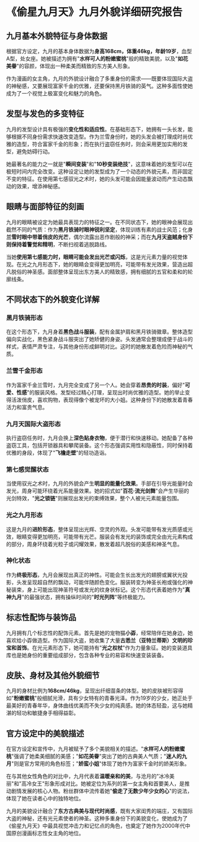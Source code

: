 # 《偷星九月天》九月外貌详细研究报告

## 九月基本外貌特征与身体数据

根据官方设定，九月的基本身体数据为**身高168cm，体重46kg，年龄19岁**，血型A型，处女座。她被描述为拥有"**水样可人的粉嫩蜜桃**"般的精致美貌，以及"**如花美眷**"的容颜，体现出一种柔美而精致的东方美人形象。

作为漫画的女主角，九月的外貌设计融合了多重身份的需求——既要体现国际大盗的神秘感，又要展现富家千金的优雅，还要保持黑月铁骑的英气。这种多面性使她成为了一个视觉上极富变化和魅力的角色。

## 发型与发色的多变特征

九月的发型设计具有极强的**变化性和适应性**。在基础形态下，她拥有一头长发，能够根据不同身份需求快速改变造型。作为兰雪身份时，她的头发会被打理成时尚优雅的造型，符合富家千金的形象；而在执行盗窃任务时，则会采用更加实用的发型，避免妨碍行动。

她最著名的能力之一就是"**瞬间变装**"和"**10秒变装绝技**"，这意味着她的发型可以在极短时间内完全改变。这种设定让她的发型成为了一个动态的外貌元素，而非固定不变的特征。在使用第七感驭光之术时，她的头发可能会因能量波动而产生动态飘动的效果，增添神秘感。

## 眼睛与面部特征的刻画

九月的眼睛被设定为她最具表现力的特征之一。在不同状态下，她的眼神会展现出截然不同的气质：作为**黑月铁骑时眼神锐利坚定**，体现训练有素的战士风范；化身**兰雪时眼中带着俏皮的光芒**，偶尔流露出恶作剧般的神采；而在**九月天盗贼身份下则保持着警觉和精明**，不断扫视着逃脱路线。

当她**使用第七感能力时，眼睛可能会发出光芒或闪烁**，这是光元素力量的视觉体现。在光之九月形态下，她的眼睛会变得更加明亮，可能带有发光效果，营造出超凡脱俗的神圣感。面部整体呈现出东方美人的精致感，拥有细腻的五官和柔和的轮廓线条。

## 不同状态下的外貌变化详解

### 黑月铁骑形态
在这个形态下，九月身着**黑色战斗服装**，配有金属护肩和黑月铁骑徽章。整体造型偏向实战化，黑色紧身战斗服突出了她矫健的身姿。头发通常会整理成便于战斗的样式，表情严肃专注，与其他身份形成鲜明对比。这时的她散发着危险而神秘的气质。

### 兰雪千金形态
作为富家千金兰雪时，九月完全变成了另一个人。她会穿着**昂贵的时装**，偏好"**可爱、性感**"的服装风格。发型经过精心打理，呈现出时尚优雅的造型。她的举止变得活泼俏皮，喜欢购物，表现得像个被宠坏的大小姐。这种身份下的她散发着青春活力和富贵气息。

### 九月天国际大盗形态
执行盗窃任务时，九月会换上**深色贴身衣物**，便于潜行和快速移动。她配备了各种盗窃工具，包括开锁器具和攀爬装备。这个形态强调实用性和隐蔽性，同时保持着优雅的身段，体现了"**飞檐走壁**"的轻功造诣。

### 第七感觉醒状态
当使用驭光之术时，九月的外貌会产生**明显的能量化效果**。手部在引导光能量时会发光，周身可能环绕着光系能量效果。她的招式如"**百花·流光剑舞**"会产生华丽的光剑特效，"**光之锁链**"则展现出发光的束缚效果，整个人被光元素能量包围。

### 光之九月形态
这是九月的**进阶形态**，整体呈现出光辉、空灵的外观。头发可能带有发光质感或光效，眼睛变得更加明亮，可能带有光芒。服装会有发光的装饰或完全由光元素构成的部分，周身环绕着光粒子或闪耀效果，散发着超凡脱俗的美感和神圣气息。

### 神化状态
作为**终极形态**，九月会展现出真正的神性。可能会生长出发光的翅膀或翼状光投影，头发呈现超自然的飘动，可能伴随颜色变化。服装转变为神圣长袍或强化的神秘装束，身上可能出现神圣符号或发光的纹身状标记。这个形态代表着她作为"**真神九月**"的最强状态，拥有操纵时间的"**时光列阵**"等终极能力。

## 标志性配饰与装饰品

九月拥有几个标志性的配饰元素。首先是她的宠物猫**小孬**，经常陪伴在她身边，她喜欢给小孬做造型。作为国际大盗，她收集了大量**古悉兰（亚特兰蒂斯）文明的珍宝和首饰**。在光元素形态下，她可能持有"**光之权杖**"作为力量象征。她的变装道具库也是她身份的重要组成部分，包含各种专业的易容和快速变装装备。

## 皮肤、身材及其他外貌细节

九月的身材比例为**168cm/46kg**，呈现出纤细苗条的体型。她的皮肤被形容得如"**粉嫩蜜桃**"般细腻光滑，具有少女特有的青春光泽。作为19岁的少女，她正处于最美好的青春年华，身体曲线优美而不失少女的纯真感。她的体态轻盈，这与她精湛的轻功和敏捷身手相得益彰。

## 官方设定中的美貌描述

在官方设定和宣传中，九月被赋予了多个美貌相关的描述。"**水样可人的粉嫩蜜桃**"强调了她柔美细腻的美感；"**如花美眷**"突出了她的古典美人气质；"**迷人的九月**"则是官方常用的角色标签；"**娇蛮小姐**"体现了她作为富家千金时的娇美形象。

在与其他女性角色的对比中，九月代表着**温暖亲和的美**，与沧月的"冰冷美丽"和"高冷女王"形象形成对比。她被定位为系列的第一女主角和首要美人，是推动剧情发展的核心人物。粉丝群体中流传着她"**偷走了无数少年少女的心**"的说法，体现了她在读者心中的独特地位。

九月的美貌设计融合了**东方古典美与现代时尚感**，既有大家闺秀的端庄，又有国际大盗的神秘，还有光元素使者的神圣。这种多重身份下的美貌变化，使她成为了《偷星九月天》中最具视觉冲击力和记忆点的角色，也奠定了她作为2000年代中国原创漫画标志性女主角的地位。